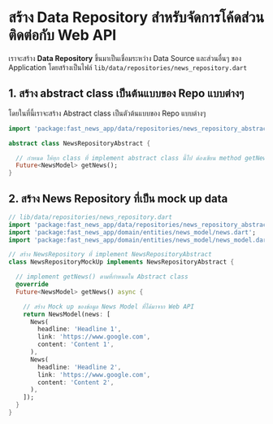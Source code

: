 
# สร้าง Data Repository สำหรับจัดการโค้ดส่วนติดต่อกับ Web API


เราจะสร้าง **Data Repository** ขึ้นมาเป็นเชื่อมระหว่าง Data Source และส่วนอื่นๆ ของ Application โดยสร้างเป็นไฟล์ `lib/data/repositories/news_repository.dart`

## 1. สร้าง abstract class เป็นต้นแบบของ Repo แบบต่างๆ 

โดยในที่นี้เราจะสร้าง Abstract class เป็นตัวต้นแบบของ Repo แบบต่างๆ 

```dart
import 'package:fast_news_app/data/repositories/news_repository_abstract.dart';

abstract class NewsRepositoryAbstract {

  // กำหนด ให้ทุก class ที่ implement abstract class นี้ไป ต้องเขียน method getNews() ที่ return เป็น Future<NewsModel>
  Future<NewsModel> getNews();
}
```

## 2. สร้าง News Repository ที่เป็น mock up data 

```dart
// lib/data/repositories/news_repository.dart
import 'package:fast_news_app/data/repositories/news_repository_abstract.dart';
import 'package:fast_news_app/domain/entities/news_model/news.dart';
import 'package:fast_news_app/domain/entities/news_model/news_model.dart';

// สร้าง NewsRepository ที่ implement NewsRepositoryAbstract 
class NewsRepositoryMockUp implements NewsRepositoryAbstract {

  // implement getNews() ตามที่กำหนดใน Abstract class
  @override
  Future<NewsModel> getNews() async {

    // สร้าง Mock up ของข้อมูล News Model ที่ได้มาจาก Web API
    return NewsModel(news: [
      News(
        headline: 'Headline 1',
        link: 'https://www.google.com',
        content: 'Content 1',
      ),
      News(
        headline: 'Headline 2',
        link: 'https://www.google.com',
        content: 'Content 2',
      ),
    ]);
  }
}
```
